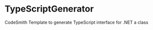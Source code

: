 TypeScriptGenerator
===================

CodeSmith Template to generate TypeScript interface for .NET a class
